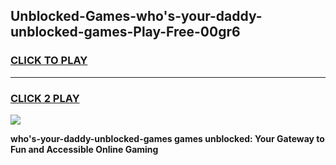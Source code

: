 
## Unblocked-Games-who's-your-daddy-unblocked-games-Play-Free-00gr6
<h3>
<a href="https://premium76.site?title=who's-your-daddy-unblocked-games&ref=21A">CLICK TO PLAY</a></h3>
<hr>

<h3>
<a href="https://premium76.site?title=who's-your-daddy-unblocked-games&ref=21A">CLICK 2 PLAY</a>
  
</h3>

<a href="https://premium76.site?title=who's-your-daddy-unblocked-games&ref=21A"><img src="https://clearcache.store/games.png"></a>


**who's-your-daddy-unblocked-games games unblocked: Your Gateway to Fun and Accessible Online Gaming**
